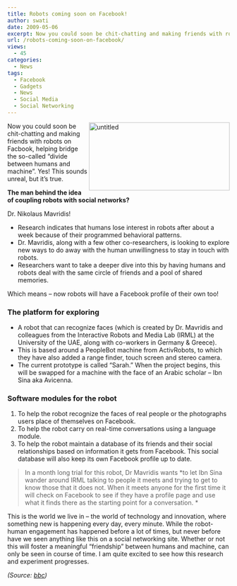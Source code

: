 ```yaml
---
title: Robots coming soon on Facebook!
author: swati
date: 2009-05-06
excerpt: Now you could soon be chit-chatting and making friends with robots on Facebook, helping bridge the so-called “divide between humans and machine”. Yes! This sounds unreal, but it’s true.
url: /robots-coming-soon-on-facebook/
views:
  - 45
categories:
  - News
tags:
  - Facebook
  - Gadgets
  - News
  - Social Media
  - Social Networking
---
```

<img class="wp-image-53055" style="margin-left: 0px;margin-right: 0px" src="http://cdn.devilsworkshop.org/files/2009/05/untitled2.jpg" border="0" alt="untitled" width="319" height="154" align="right" /> Now you could soon be chit-chatting and making friends with robots on Facbook, helping bridge the so-called “divide between humans and machine”. Yes! This sounds unreal, but it’s true.

**The man behind the idea of coupling robots with social networks?**

Dr. Nikolaus Mavridis!

  * Research indicates that humans lose interest in robots after about a week because of their programmed behavioral patterns.
  * Dr. Mavridis, along with a few other co-researchers, is looking to explore new ways to do away with the human unwillingness to stay in touch with robots.
  * Researchers want to take a deeper dive into this by having humans and robots deal with the same circle of friends and a pool of shared memories.

Which means – now robots will have a Facebook profile of their own too!

### The platform for exploring

  * A robot that can recognize faces (which is created by Dr. Mavridis and colleagues from the Interactive Robots and Media Lab (IRML) at the University of the UAE, along with co-workers in Germany & Greece).
  * This is based around a PeopleBot machine from ActivRobots, to which they have also added a range finder, touch screen and stereo camera.
  * The current prototype is called “Sarah.” When the project begins, this will be swapped for a machine with the face of an Arabic scholar &#8211; Ibn Sina aka Avicenna.

### Software modules for the robot

  1. To help the robot recognize the faces of real people or the photographs users place of themselves on Facebook.
  2. To help the robot carry on real-time conversations using a language module.
  3. To help the robot maintain a database of its friends and their social relationships based on information it gets from Facebook. This social database will also keep its own Facebook profile up to date.

> In a month long trial for this robot, Dr Mavridis wants *to let Ibn Sina wander around IRML talking to people it meets and trying to get to know those that it does not. When it meets anyone for the first time it will check on Facebook to see if they have a profile page and use what it finds there as the starting point for a conversation. *

This is the world we live in &#8211; the world of technology and innovation, where something new is happening every day, every minute. While the robot-human engagement has happened before a lot of times, but never before have we seen anything like this on a social networking site. Whether or not this will foster a meaningful “friendship” between humans and machine, can only be seen in course of time. I am quite excited to see how this research and experiment progresses.

*(Source: <a href="http://news.bbc.co.uk/2/hi/technology/8034190.stm" onclick="_gaq.push(['_trackEvent', 'outbound-article', 'http://news.bbc.co.uk/2/hi/technology/8034190.stm', 'bbc']);" >bbc</a>)*
